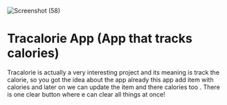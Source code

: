 ![Screenshot (58)](https://user-images.githubusercontent.com/49793696/133199641-80b58d2e-b6e2-45ef-ab63-4ebbe58746ad.png)

# Tracalorie App (App that tracks calories)

Tracalorie is actually a very interesting project and its meaning is track the calorie, so you got the idea about the app already this app add item with calories and later on we can update the item and there calories too . There is one clear button where e can clear all things at once!





